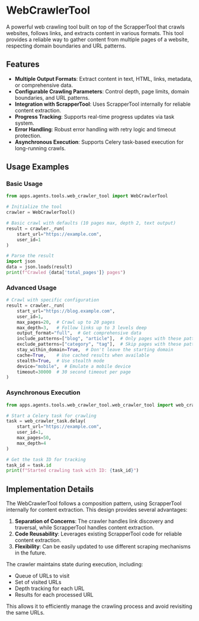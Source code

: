 # WebCrawlerTool

A powerful web crawling tool built on top of the ScrapperTool that crawls websites, follows links, and extracts content in various formats. This tool provides a reliable way to gather content from multiple pages of a website, respecting domain boundaries and URL patterns.

## Features

- **Multiple Output Formats**: Extract content in text, HTML, links, metadata, or comprehensive data.
- **Configurable Crawling Parameters**: Control depth, page limits, domain boundaries, and URL patterns.
- **Integration with ScrapperTool**: Uses ScrapperTool internally for reliable content extraction.
- **Progress Tracking**: Supports real-time progress updates via task system.
- **Error Handling**: Robust error handling with retry logic and timeout protection.
- **Asynchronous Execution**: Supports Celery task-based execution for long-running crawls.

## Usage Examples

### Basic Usage

```python
from apps.agents.tools.web_crawler_tool import WebCrawlerTool

# Initialize the tool
crawler = WebCrawlerTool()

# Basic crawl with defaults (10 pages max, depth 2, text output)
result = crawler._run(
    start_url="https://example.com",
    user_id=1
)

# Parse the result
import json
data = json.loads(result)
print(f"Crawled {data['total_pages']} pages")
```

### Advanced Usage

```python
# Crawl with specific configuration
result = crawler._run(
    start_url="https://blog.example.com",
    user_id=1,
    max_pages=20,  # Crawl up to 20 pages
    max_depth=3,   # Follow links up to 3 levels deep
    output_format="full",  # Get comprehensive data
    include_patterns=["blog", "article"],  # Only pages with these patterns
    exclude_patterns=["category", "tag"],  # Skip pages with these patterns
    stay_within_domain=True,  # Don't leave the starting domain
    cache=True,    # Use cached results when available
    stealth=True,  # Use stealth mode
    device="mobile",  # Emulate a mobile device
    timeout=30000  # 30 second timeout per page
)
```

### Asynchronous Execution

```python
from apps.agents.tools.web_crawler_tool.web_crawler_tool import web_crawler_task

# Start a Celery task for crawling
task = web_crawler_task.delay(
    start_url="https://example.com",
    user_id=1,
    max_pages=50,
    max_depth=4
)

# Get the task ID for tracking
task_id = task.id
print(f"Started crawling task with ID: {task_id}")
```

## Implementation Details

The WebCrawlerTool follows a composition pattern, using ScrapperTool internally for content extraction. This design provides several advantages:

1. **Separation of Concerns**: The crawler handles link discovery and traversal, while ScrapperTool handles content extraction.
2. **Code Reusability**: Leverages existing ScrapperTool code for reliable content extraction.
3. **Flexibility**: Can be easily updated to use different scraping mechanisms in the future.

The crawler maintains state during execution, including:
- Queue of URLs to visit
- Set of visited URLs
- Depth tracking for each URL
- Results for each processed URL

This allows it to efficiently manage the crawling process and avoid revisiting the same URLs. 